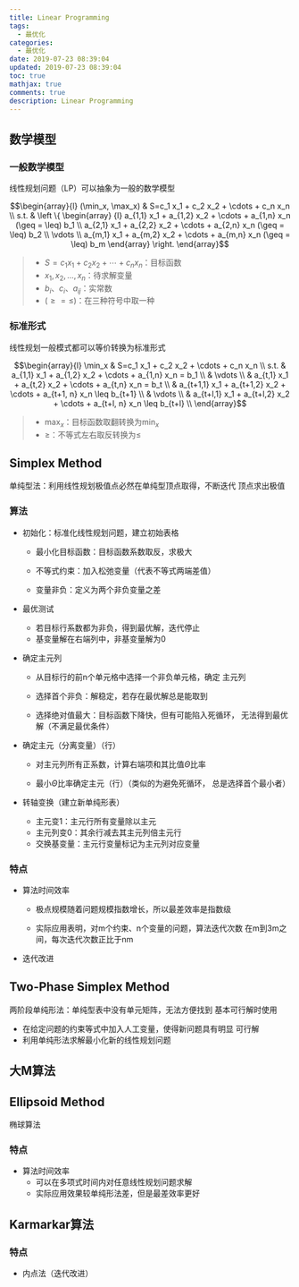 ```yaml
---
title: Linear Programming
tags:
  - 最优化
categories:
  - 最优化
date: 2019-07-23 08:39:04
updated: 2019-07-23 08:39:04
toc: true
mathjax: true
comments: true
description: Linear Programming
---
```


##	数学模型

###	一般数学模型

线性规划问题（LP）可以抽象为一般的数学模型

$$\begin{array}{l}
(\min_x, \max_x) & S=c_1 x_1 + c_2 x_2 + \cdots + c_n x_n \\
s.t. & \left \{ \begin{array} {l}
		a_{1,1} x_1 + a_{1,2} x_2 + \cdots + a_{1,n} x_n
			(\geq = \leq) b_1 \\
		a_{2,1} x_1 + a_{2,2} x_2 + \cdots + a_{2,n} x_n
			(\geq = \leq) b_2 \\
		\vdots \\
		a_{m,1} x_1 + a_{m,2} x_2 + \cdots + a_{m,n} x_n
			(\geq = \leq) b_m
	\end{array} \right.
\end{array}$$

> - $S = c_1 x_1 + c_2 x_2 + \cdots + c_n x_n$：目标函数
> - $x_1, x_2, ..., x_n$：待求解变量
> - $b_i、c_i、a_{ij}$：实常数
> - $(\geq = \leq)$：在三种符号中取一种

###	标准形式

线性规划一般模式都可以等价转换为标准形式

$$\begin{array}{l}
\min_x & S=c_1 x_1 + c_2 x_2 + \cdots + c_n x_n \\
s.t. & a_{1,1} x_1 + a_{1,2} x_2 + \cdots + a_{1,n} x_n = b_1 \\
& \vdots \\
& a_{t,1} x_1 + a_{t,2} x_2 + \cdots + a_{t,n} x_n = b_t \\
& a_{t+1,1} x_1 + a_{t+1,2} x_2 + \cdots + a_{t+1, n} x_n
	\leq b_{t+1} \\
& \vdots \\
& a_{t+l,1} x_1 + a_{t+l,2} x_2 + \cdots + a_{t+l, n} x_n
	\leq b_{t+l} \\
\end{array}$$

> - $\max_x$：目标函数取翻转换为$\min_x$
> - $\geq$：不等式左右取反转换为$\leq$

##	Simplex Method

单纯型法：利用线性规划极值点必然在单纯型顶点取得，不断迭代
顶点求出极值

###	算法

-	初始化：标准化线性规划问题，建立初始表格

	-	最小化目标函数：目标函数系数取反，求极大

	-	不等式约束：加入松弛变量（代表不等式两端差值）

	-	变量非负：定义为两个非负变量之差

-	最优测试

	-	若目标行系数都为非负，得到最优解，迭代停止
	-	基变量解在右端列中，非基变量解为0

-	确定主元列

	-	从目标行的前n个单元格中选择一个非负单元格，确定
		主元列

	-	选择首个非负：解稳定，若存在最优解总是能取到

	-	选择绝对值最大：目标函数下降快，但有可能陷入死循环，
		无法得到最优解（不满足最优条件）

-	确定主元（分离变量）（行）

	-	对主元列所有正系数，计算右端项和其比值$\Theta$比率

	-	最小$\Theta$比率确定主元（行）（类似的为避免死循环，
		总是选择首个最小者）

-	转轴变换（建立新单纯形表）

	-	主元变1：主元行所有变量除以主元
	-	主元列变0：其余行减去其主元列倍主元行
	-	交换基变量：主元行变量标记为主元列对应变量

###	特点

-	算法时间效率

	-	极点规模随着问题规模指数增长，所以最差效率是指数级

	-	实际应用表明，对m个约束、n个变量的问题，算法迭代次数
		在m到3m之间，每次迭代次数正比于nm

-	迭代改进

##	Two-Phase Simplex Method

两阶段单纯形法：单纯型表中没有单元矩阵，无法方便找到
基本可行解时使用

-	在给定问题的约束等式中加入人工变量，使得新问题具有明显
	可行解
-	利用单纯形法求解最小化新的线性规划问题

##	大M算法

##	Ellipsoid Method

椭球算法


###	特点

-	算法时间效率
	-	可以在多项式时间内对任意线性规划问题求解
	-	实际应用效果较单纯形法差，但是最差效率更好

##	Karmarkar算法

###	特点

-	内点法（迭代改进）

